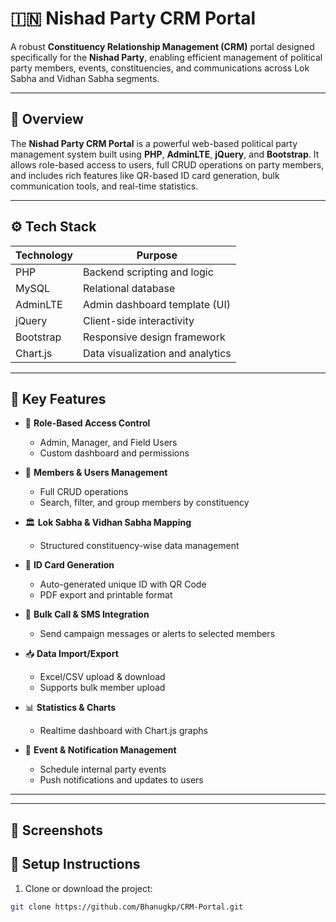 # 🇮🇳 Nishad Party CRM Portal

A robust **Constituency Relationship Management (CRM)** portal designed specifically for the **Nishad Party**, enabling efficient management of political party members, events, constituencies, and communications across Lok Sabha and Vidhan Sabha segments.

---

## 🧩 Overview

The **Nishad Party CRM Portal** is a powerful web-based political party management system built using **PHP**, **AdminLTE**, **jQuery**, and **Bootstrap**. It allows role-based access to users, full CRUD operations on party members, and includes rich features like QR-based ID card generation, bulk communication tools, and real-time statistics.

---

## ⚙️ Tech Stack

| Technology | Purpose                                |
|------------|----------------------------------------|
| PHP        | Backend scripting and logic            |
| MySQL      | Relational database                    |
| AdminLTE   | Admin dashboard template (UI)          |
| jQuery     | Client-side interactivity              |
| Bootstrap  | Responsive design framework            |
| Chart.js   | Data visualization and analytics       |

---

## 🚀 Key Features

- 🔐 **Role-Based Access Control**
  - Admin, Manager, and Field Users
  - Custom dashboard and permissions

- 👥 **Members & Users Management**
  - Full CRUD operations
  - Search, filter, and group members by constituency

- 🏛️ **Lok Sabha & Vidhan Sabha Mapping**
  - Structured constituency-wise data management

- 🪪 **ID Card Generation**
  - Auto-generated unique ID with QR Code
  - PDF export and printable format

- 📲 **Bulk Call & SMS Integration**
  - Send campaign messages or alerts to selected members

- 📥 **Data Import/Export**
  - Excel/CSV upload & download
  - Supports bulk member upload

- 📊 **Statistics & Charts**
  - Realtime dashboard with Chart.js graphs

- 📅 **Event & Notification Management**
  - Schedule internal party events
  - Push notifications and updates to users

---

---

## 📸 Screenshots

> 

## 🔧 Setup Instructions

1. Clone or download the project:

```bash
git clone https://github.com/Bhanugkp/CRM-Portal.git


